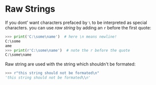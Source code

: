 # Raw Strings

If you dont' want characters prefaced by `\` to be interpreted as special characters. you can use *raw string* by adding an `r` before the first quote:

```py
>>> print('C:\some\name')  # here \n means newline!
C:\some
ame
>>> print(r'C:\some\name')  # note the r before the quote
C:\some\name
```

Raw string are used with the string which shouldn't be formated:

```python
>>> r"this string should not be formated\n"
'this string should not be formated\\n'

```